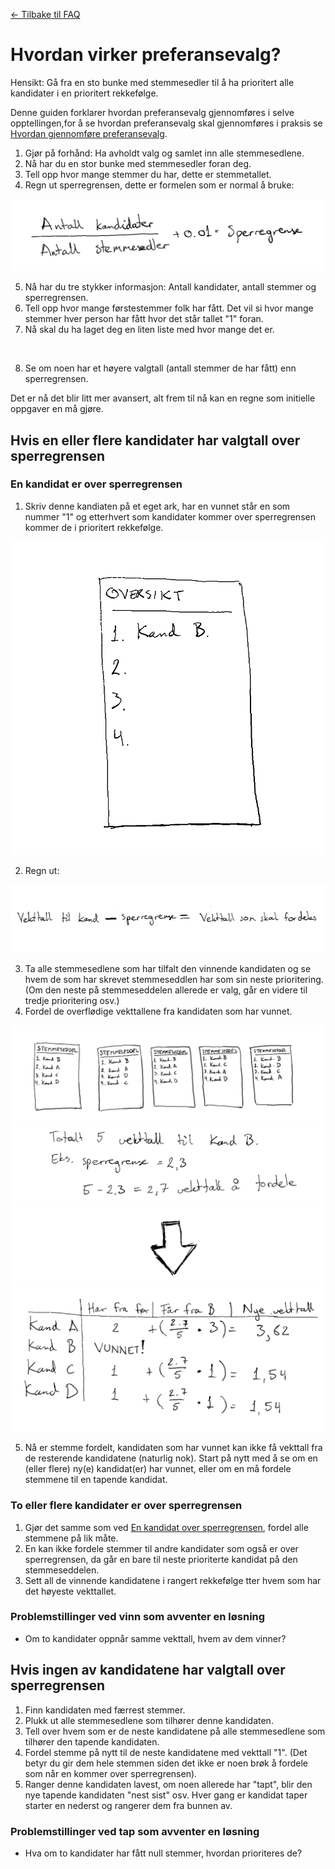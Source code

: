 [<- Tilbake til FAQ](https://github.com/roverelk/Preferansevalg_VelferdstingetVest/tree/master/FAQ)

# Hvordan virker preferansevalg?

Hensikt: Gå fra en sto bunke med stemmesedler til å ha prioritert alle kandidater i en prioritert rekkefølge.

Denne guiden forklarer hvordan preferansevalg gjennomføres i selve opptellingen,for å se hvordan preferansevalg skal gjennomføres i praksis se [Hvordan gjennomføre preferansevalg](https://github.com/roverelk/Preferansevalg_VelferdstingetVest/blob/master/FAQ/Hvordan_gjennomfore_STV.md).

1. Gjør på forhånd: Ha avholdt valg og samlet inn alle stemmesedlene.
1. Nå har du en stor bunke med stemmesedler foran deg.
1. Tell opp hvor mange stemmer du har, dette er stemmetallet.
1. Regn ut sperregrensen, dette er formelen som er normal å bruke:

<p align="center">
    <img src="https://github.com/roverelk/Preferansevalg_VelferdstingetVest/blob/master/FAQ/pic/pic_5.png?raw=true">
</p>

5. Nå har du tre stykker informasjon: Antall kandidater, antall stemmer og sperregrensen.
1. Tell opp hvor mange førstestemmer folk har fått. Det vil si hvor mange stemmer hver person har fått hvor det står tallet "1" foran.
1. Nå skal du ha laget deg en liten liste med hvor mange det er.

<p align="center">
<img src="">
</p>

8. Se om noen har et høyere valgtall (antall stemmer de har fått) enn sperregrensen.

Det er nå det blir litt mer avansert, alt frem til nå kan en regne som initielle oppgaver en må gjøre.

## Hvis en eller flere kandidater har valgtall over sperregrensen

### En kandidat er over sperregrensen

1. Skriv denne kandiaten på et eget ark, har en  vunnet står en som nummer "1" og etterhvert som kandidater kommer over sperregrensen kommer de i prioritert rekkefølge.

<p align="center">
<img src="https://github.com/roverelk/Preferansevalg_VelferdstingetVest/blob/master/FAQ/pic/pic_11.png?raw=true">
</p>

2. Regn ut:

<p align="center">
<img src="https://github.com/roverelk/Preferansevalg_VelferdstingetVest/blob/master/FAQ/pic/pic_6.png?raw=true">
</p>

3. Ta alle stemmesedlene som har tilfalt den vinnende kandidaten og se hvem de som har skrevet stemmeseddlen har som sin neste prioritering. (Om den neste på stemmeseddelen allerede er valg, går en videre til tredje prioritering osv.)
1. Fordel de overflødige vekttallene fra kandidaten som har vunnet.

<p align="center">
<img src="https://github.com/roverelk/Preferansevalg_VelferdstingetVest/blob/master/FAQ/pic/pic_7.png?raw=true">
<img src="https://github.com/roverelk/Preferansevalg_VelferdstingetVest/blob/master/FAQ/pic/pic_9.png?raw=true">
<img src="https://github.com/roverelk/Preferansevalg_VelferdstingetVest/blob/master/FAQ/pic/pic_8.png?raw=true">
<img src="https://github.com/roverelk/Preferansevalg_VelferdstingetVest/blob/master/FAQ/pic/pic_10.png?raw=true">
</p>

5. Nå er stemme fordelt, kandidaten som har vunnet kan ikke få vekttall fra de resterende kandidatene (naturlig nok). Start på nytt med å se om en (eller flere) ny(e) kandidat(er) har vunnet, eller om en må fordele stemmene til en tapende kandidat.

### To eller flere kandidater er over sperregrensen

1. Gjør det samme som ved [En kandidat over sperregrensen](), fordel alle stemmene på lik måte.
1. En kan ikke fordele stemmer til andre kandidater som  også er over sperregrensen, da går en bare til neste prioriterte kandidat på den stemmeseddelen.
1. Sett all de vinnende kandidatene i rangert rekkefølge tter hvem som har det høyeste vekttallet.

### Problemstillinger ved vinn som avventer en løsning

* Om to kandidater oppnår samme vekttall, hvem av dem vinner?

## Hvis ingen av kandidatene har valgtall over sperregrensen

1. Finn kandidaten med færrest stemmer.
1. Plukk ut alle stemmesedlene som tilhører denne kandidaten.
1. Tell over hvem som er de neste kandidatene på alle stemmesedlene som tilhører den tapende kandidaten.
1. Fordel stemme på nytt til de neste kandidatene med vekttall "1". (Det betyr du gir dem hele stemmen siden det ikke er noen brøk å fordele som når en kommer over sperregrensen).
1. Ranger denne kandidaten lavest, om noen allerede har "tapt", blir den nye tapende kandidaten "nest sist" osv. Hver gang er kandidat taper starter en nederst og rangerer dem fra bunnen av.

### Problemstillinger ved tap som avventer en løsning

* Hva om to kandidater har fått null stemmer, hvordan prioriteres de?